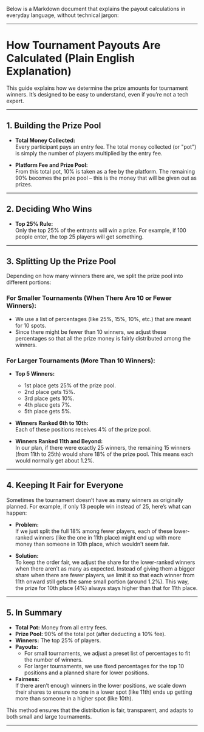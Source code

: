 Below is a Markdown document that explains the payout calculations in everyday language, without technical jargon:

---

# How Tournament Payouts Are Calculated (Plain English Explanation)

This guide explains how we determine the prize amounts for tournament winners. It’s designed to be easy to understand, even if you’re not a tech expert.

---

## 1. Building the Prize Pool

- **Total Money Collected:**  
  Every participant pays an entry fee. The total money collected (or "pot") is simply the number of players multiplied by the entry fee.

- **Platform Fee and Prize Pool:**  
  From this total pot, 10% is taken as a fee by the platform. The remaining 90% becomes the prize pool – this is the money that will be given out as prizes.

---

## 2. Deciding Who Wins

- **Top 25% Rule:**  
  Only the top 25% of the entrants will win a prize. For example, if 100 people enter, the top 25 players will get something.

---

## 3. Splitting Up the Prize Pool

Depending on how many winners there are, we split the prize pool into different portions:

### For Smaller Tournaments (When There Are 10 or Fewer Winners):

- We use a list of percentages (like 25%, 15%, 10%, etc.) that are meant for 10 spots.
- Since there might be fewer than 10 winners, we adjust these percentages so that all the prize money is fairly distributed among the winners.

### For Larger Tournaments (More Than 10 Winners):

- **Top 5 Winners:**

  - 1st place gets 25% of the prize pool.
  - 2nd place gets 15%.
  - 3rd place gets 10%.
  - 4th place gets 7%.
  - 5th place gets 5%.

- **Winners Ranked 6th to 10th:**  
  Each of these positions receives 4% of the prize pool.

- **Winners Ranked 11th and Beyond:**  
  In our plan, if there were exactly 25 winners, the remaining 15 winners (from 11th to 25th) would share 18% of the prize pool. This means each would normally get about 1.2%.

---

## 4. Keeping It Fair for Everyone

Sometimes the tournament doesn’t have as many winners as originally planned. For example, if only 13 people win instead of 25, here’s what can happen:

- **Problem:**  
  If we just split the full 18% among fewer players, each of these lower-ranked winners (like the one in 11th place) might end up with more money than someone in 10th place, which wouldn’t seem fair.

- **Solution:**  
  To keep the order fair, we adjust the share for the lower-ranked winners when there aren’t as many as expected. Instead of giving them a bigger share when there are fewer players, we limit it so that each winner from 11th onward still gets the same small portion (around 1.2%). This way, the prize for 10th place (4%) always stays higher than that for 11th place.

---

## 5. In Summary

- **Total Pot:** Money from all entry fees.
- **Prize Pool:** 90% of the total pot (after deducting a 10% fee).
- **Winners:** The top 25% of players.
- **Payouts:**
  - For small tournaments, we adjust a preset list of percentages to fit the number of winners.
  - For larger tournaments, we use fixed percentages for the top 10 positions and a planned share for lower positions.
- **Fairness:**  
  If there aren’t enough winners in the lower positions, we scale down their shares to ensure no one in a lower spot (like 11th) ends up getting more than someone in a higher spot (like 10th).

This method ensures that the distribution is fair, transparent, and adapts to both small and large tournaments.

---
